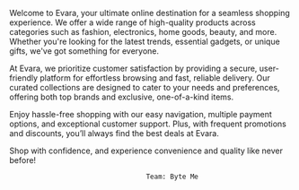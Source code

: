 Welcome to Evara, your ultimate online destination for a seamless shopping experience. We offer a wide range of high-quality products across categories such as fashion, electronics, home goods, beauty, and more. Whether you're looking for the latest trends, essential gadgets, or unique gifts, we've got something for everyone.

At Evara, we prioritize customer satisfaction by providing a secure, user-friendly platform for effortless browsing and fast, reliable delivery. Our curated collections are designed to cater to your needs and preferences, offering both top brands and exclusive, one-of-a-kind items.

Enjoy hassle-free shopping with our easy navigation, multiple payment options, and exceptional customer support. Plus, with frequent promotions and discounts, you’ll always find the best deals at Evara.

Shop with confidence, and experience convenience and quality like never before!


                                      Team: Byte Me

